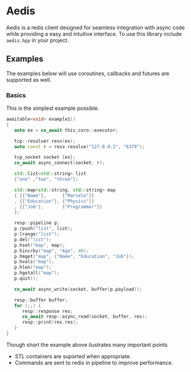 # Aedis

Aedis is a redis client designed for seamless integration with async code while
providing a easy and intuitive interface.  To use this library include
`aedis.hpp` in your project.

## Examples

The examples below will use coroutines, callbacks and futures are
supported as well.

### Basics

This is the simplest example possible. 

```cpp
awaitable<void> example1()
{
   auto ex = co_await this_coro::executor;

   tcp::resolver resv(ex);
   auto const r = resv.resolve("127.0.0.1", "6379");

   tcp_socket socket {ex};
   co_await async_connect(socket, r);

   std::list<std::string> list
   {"one" ,"two", "three"};

   std::map<std::string, std::string> map
   { {{"Name"},      {"Marcelo"}} 
   , {{"Education"}, {"Physics"}}
   , {{"Job"},       {"Programmer"}}
   };

   resp::pipeline p;
   p.rpush("list", list);
   p.lrange("list");
   p.del("list");
   p.hset("map", map);
   p.hincrby("map", "Age", 40);
   p.hmget("map", {"Name", "Education", "Job"});
   p.hvals("map");
   p.hlen("map");
   p.hgetall("map");
   p.quit();

   co_await async_write(socket, buffer(p.payload));

   resp::buffer buffer;
   for (;;) {
      resp::response res;
      co_await resp::async_read(socket, buffer, res);
      resp::print(res.res);
   }
}
```

Though short the example above ilustrates many important points

* STL containers are suported when appropriate.
* Commands are sent to redis in pipeline to improve performance.

